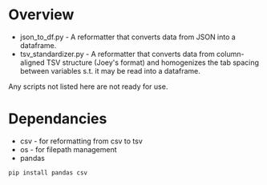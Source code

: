# Overview
* json_to_df.py - A reformatter that converts data from JSON into a dataframe.
* tsv_standardizer.py - A reformatter that converts data from column-aligned TSV structure (Joey's format) and homogenizes the tab spacing between variables s.t. it may be read into a dataframe.

Any scripts not listed here are not ready for use.

# Dependancies 
* csv - for reformatting from csv to tsv
* os - for filepath management
* pandas

```python
pip install pandas csv
```
